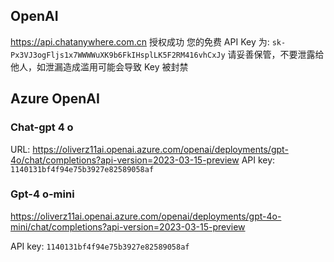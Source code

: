 ## OpenAI

https://api.chatanywhere.com.cn
授权成功
您的免费 API Key 为: `sk-Px3VJ3ogFljs1x7WWWWuXK9b6FkIHsplLK5F2RM416vhCxJy`
请妥善保管，不要泄露给他人，如泄漏造成滥用可能会导致 Key 被封禁

## Azure OpenAI

### Chat-gpt 4 o

URL: https://oliverz11ai.openai.azure.com/openai/deployments/gpt-4o/chat/completions?api-version=2023-03-15-preview
API key: `1140131bf4f94e75b3927e82589058af`

### Gpt-4 o-mini

https://oliverz11ai.openai.azure.com/openai/deployments/gpt-4o-mini/chat/completions?api-version=2023-03-15-preview

API key: `1140131bf4f94e75b3927e82589058af`